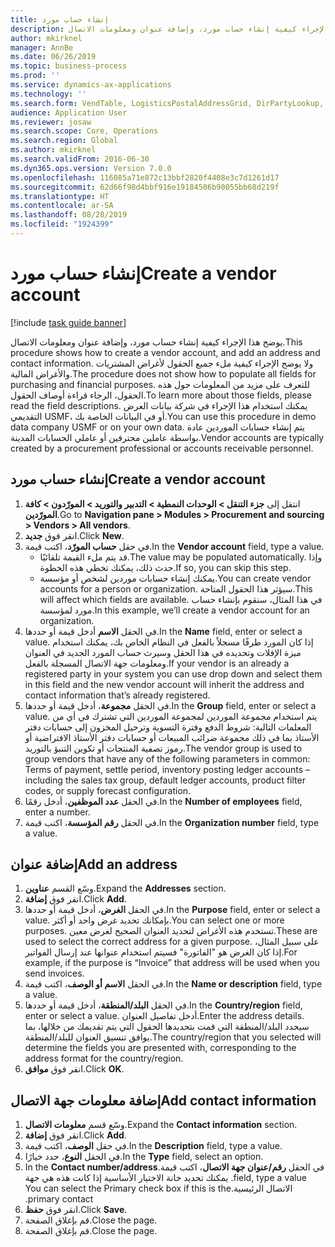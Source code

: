 ```yaml
---
title: إنشاء حساب مورد
description: يوضح هذا الإجراء كيفية إنشاء حساب مورد، وإضافة عنوان ومعلومات الاتصال.
author: mkirknel
manager: AnnBe
ms.date: 06/26/2019
ms.topic: business-process
ms.prod: ''
ms.service: dynamics-ax-applications
ms.technology: ''
ms.search.form: VendTable, LogisticsPostalAddressGrid, DirPartyLookup, LogisticsPostalAddress, SysLookupMultiSelectGrid
audience: Application User
ms.reviewer: josaw
ms.search.scope: Core, Operations
ms.search.region: Global
ms.author: mkirknel
ms.search.validFrom: 2016-06-30
ms.dyn365.ops.version: Version 7.0.0
ms.openlocfilehash: 116085a71e872c13bbf2820f4408e3c7d1261d17
ms.sourcegitcommit: 62d66f98d4bbf916e19184506b90055bb68d219f
ms.translationtype: HT
ms.contentlocale: ar-SA
ms.lasthandoff: 08/28/2019
ms.locfileid: "1924399"
---
```

# <a name="create-a-vendor-account"></a><span data-ttu-id="9c851-103">إنشاء حساب مورد</span><span class="sxs-lookup"><span data-stu-id="9c851-103">Create a vendor account</span></span>

[!include [task guide banner](../../includes/task-guide-banner.md)]

<span data-ttu-id="9c851-104">يوضح هذا الإجراء كيفية إنشاء حساب مورد، وإضافة عنوان ومعلومات الاتصال.</span><span class="sxs-lookup"><span data-stu-id="9c851-104">This procedure shows how to create a vendor account, and add an address and contact information.</span></span> <span data-ttu-id="9c851-105">ولا يوضح الإجراء كيفية ملء جميع الحقول لأغراض المشتريات والأغراض المالية.</span><span class="sxs-lookup"><span data-stu-id="9c851-105">The procedure does not show how to populate all fields for purchasing and financial purposes.</span></span> <span data-ttu-id="9c851-106">للتعرف على مزيد من المعلومات حول هذه الحقول، الرجاء قراءة أوصاف الحقول.</span><span class="sxs-lookup"><span data-stu-id="9c851-106">To learn more about those fields, please read the field descriptions.</span></span> <span data-ttu-id="9c851-107">يمكنك استخدام هذا الإجراء في شركة بيانات العرض التقديمي USMF، أو في البيانات الخاصة بك.</span><span class="sxs-lookup"><span data-stu-id="9c851-107">You can use this procedure in demo data company USMF or on your own data.</span></span> <span data-ttu-id="9c851-108">يتم إنشاء حسابات الموردين عادة بواسطة عاملين محترفين أو عاملي الحسابات المدينة.</span><span class="sxs-lookup"><span data-stu-id="9c851-108">Vendor accounts are typically created by a procurement professional or accounts receivable personnel.</span></span>


## <a name="create-a-vendor-account"></a><span data-ttu-id="9c851-109">إنشاء حساب مورد</span><span class="sxs-lookup"><span data-stu-id="9c851-109">Create a vendor account</span></span>
1. <span data-ttu-id="9c851-110">انتقل إلى **جزء التنقل > الوحدات النمطية > التدبير والتوريد > المورّدون‬ > كافة المورّدين‬**.</span><span class="sxs-lookup"><span data-stu-id="9c851-110">Go to **Navigation pane > Modules > Procurement and sourcing > Vendors > All vendors**.</span></span>
2. <span data-ttu-id="9c851-111">انقر فوق **جديد**.</span><span class="sxs-lookup"><span data-stu-id="9c851-111">Click **New**.</span></span>
3. <span data-ttu-id="9c851-112">في حقل **حساب المورّد**، اكتب قيمة.</span><span class="sxs-lookup"><span data-stu-id="9c851-112">In the **Vendor account** field, type a value.</span></span>
    - <span data-ttu-id="9c851-113">قد يتم ملء القيمة تلقائيًا.</span><span class="sxs-lookup"><span data-stu-id="9c851-113">The value may be populated automatically.</span></span> <span data-ttu-id="9c851-114">وإذا حدث ذلك، يمكنك تخطي هذه الخطوة.</span><span class="sxs-lookup"><span data-stu-id="9c851-114">If so, you can skip this step.</span></span>  
    - <span data-ttu-id="9c851-115">يمكنك إنشاء حسابات موردين لشخص أو مؤسسة.</span><span class="sxs-lookup"><span data-stu-id="9c851-115">You can create vendor accounts for a person or organization.</span></span> <span data-ttu-id="9c851-116">سيؤثر هذا الحقول المتاحة.</span><span class="sxs-lookup"><span data-stu-id="9c851-116">This will affect which fields are available.</span></span> <span data-ttu-id="9c851-117">في هذا المثال، سنقوم بإنشاء حساب مورد لمؤسسة.</span><span class="sxs-lookup"><span data-stu-id="9c851-117">In this example, we’ll create a vendor account for an organization.</span></span>   
4. <span data-ttu-id="9c851-118">في الحقل **الاسم** أدخل قيمة أو حددها.</span><span class="sxs-lookup"><span data-stu-id="9c851-118">In the **Name** field, enter or select a value.</span></span> <span data-ttu-id="9c851-119">إذا كان المورد طرفًا مسجلاً بالفعل في النظام الخاص بك، يمكنك استخدام ميزة الإفلات وتحديده في هذا الحقل وسيرث حساب المورد الجديد في العنوان ومعلومات جهة الاتصال المسجلة بالفعل.</span><span class="sxs-lookup"><span data-stu-id="9c851-119">If your vendor is an already a registered party in your system you can use drop down and select them in this field and the new vendor account will inherit the address and contact information that’s already registered.</span></span>
5. <span data-ttu-id="9c851-120">في الحقل **مجموعة**، أدخل قيمة أو حددها.</span><span class="sxs-lookup"><span data-stu-id="9c851-120">In the **Group** field, enter or select a value.</span></span> <span data-ttu-id="9c851-121">يتم استخدام مجموعة الموردين لمجموعة الموردين التي تشترك في أي من المعلمات التالية: شروط الدفع وفترة التسوية وترحيل المخزون إلى حسابات دفتر الأستاذ بما في ذلك مجموعة ضرائب المبيعات أو حسابات دفتر الأستاذ الافتراضية أو رموز تصفية المنتجات أو تكوين التنبؤ بالتوريد.</span><span class="sxs-lookup"><span data-stu-id="9c851-121">The vendor group is used to group vendors that have any of the following parameters in common: Terms of payment, settle period, inventory posting ledger accounts – including the sales tax group, default ledger accounts, product filter codes, or supply forecast configuration.</span></span>
6. <span data-ttu-id="9c851-122">في الحقل **عدد الموظفين**، أدخل رقمًا.</span><span class="sxs-lookup"><span data-stu-id="9c851-122">In the **Number of employees** field, enter a number.</span></span>
7. <span data-ttu-id="9c851-123">في الحقل **رقم المؤسسة**، اكتب قيمة.</span><span class="sxs-lookup"><span data-stu-id="9c851-123">In the **Organization number** field, type a value.</span></span>

## <a name="add-an-address"></a><span data-ttu-id="9c851-124">إضافة عنوان</span><span class="sxs-lookup"><span data-stu-id="9c851-124">Add an address</span></span>
1. <span data-ttu-id="9c851-125">وسّع القسم **عناوين**.</span><span class="sxs-lookup"><span data-stu-id="9c851-125">Expand the **Addresses** section.</span></span>
2. <span data-ttu-id="9c851-126">انقر فوق **إضافة**.</span><span class="sxs-lookup"><span data-stu-id="9c851-126">Click **Add**.</span></span>
3. <span data-ttu-id="9c851-127">في الحقل **الغرض**، أدخل قيمة أو حددها.</span><span class="sxs-lookup"><span data-stu-id="9c851-127">In the **Purpose** field, enter or select a value.</span></span> <span data-ttu-id="9c851-128">بإمكانك تحديد غرض واحد أو أكثر.</span><span class="sxs-lookup"><span data-stu-id="9c851-128">You can select one or more purposes.</span></span> <span data-ttu-id="9c851-129">تستخدم هذه الأغراض لتحديد العنوان الصحيح لغرض معين.</span><span class="sxs-lookup"><span data-stu-id="9c851-129">These are used to select the correct address for a given purpose.</span></span> <span data-ttu-id="9c851-130">على سبيل المثال، إذا كان الغرض هو "الفاتورة" فسيتم استخدام عنوانها عند إرسال الفواتير.</span><span class="sxs-lookup"><span data-stu-id="9c851-130">For example, if the purpose is “Invoice” that address will be used when you send invoices.</span></span>
4. <span data-ttu-id="9c851-131">في الحقل **الاسم أو الوصف**، اكتب قيمة.</span><span class="sxs-lookup"><span data-stu-id="9c851-131">In the **Name or description** field, type a value.</span></span>
5. <span data-ttu-id="9c851-132">في الحقل **البلد/المنطقة**، أدخل قيمة أو حددها.</span><span class="sxs-lookup"><span data-stu-id="9c851-132">In the **Country/region** field, enter or select a value.</span></span> <span data-ttu-id="9c851-133">أدخل تفاصيل العنوان.</span><span class="sxs-lookup"><span data-stu-id="9c851-133">Enter the address details.</span></span> <span data-ttu-id="9c851-134">سيحدد البلد/المنطقة التي قمت بتحديدها الحقول التي يتم تقديمك من خلالها، بما يوافق تنسيق العنوان للبلد/المنطقة.</span><span class="sxs-lookup"><span data-stu-id="9c851-134">The country/region that you selected will determine the fields you are presented with, corresponding to the address format for the country/region.</span></span> 
6. <span data-ttu-id="9c851-135">انقر فوق **موافق**.</span><span class="sxs-lookup"><span data-stu-id="9c851-135">Click **OK**.</span></span>

## <a name="add-contact-information"></a><span data-ttu-id="9c851-136">إضافة معلومات جهة الاتصال</span><span class="sxs-lookup"><span data-stu-id="9c851-136">Add contact information</span></span>
1. <span data-ttu-id="9c851-137">وسّع قسم **معلومات الاتصال**.</span><span class="sxs-lookup"><span data-stu-id="9c851-137">Expand the **Contact information** section.</span></span>
2. <span data-ttu-id="9c851-138">انقر فوق **إضافة**.</span><span class="sxs-lookup"><span data-stu-id="9c851-138">Click **Add**.</span></span>
3. <span data-ttu-id="9c851-139">في حقل **الوصف**، اكتب قيمة.</span><span class="sxs-lookup"><span data-stu-id="9c851-139">In the **Description** field, type a value.</span></span>
4. <span data-ttu-id="9c851-140">في الحقل **النوع**، حدد خيارًا.</span><span class="sxs-lookup"><span data-stu-id="9c851-140">In the **Type** field, select an option.</span></span>
5. <span data-ttu-id="9c851-141">في الحقل **‏‫رقم/عنوان جهة الاتصال**، اكتب قيمة.</span><span class="sxs-lookup"><span data-stu-id="9c851-141">In the **Contact number/address** field, type a value.</span></span> <span data-ttu-id="9c851-142">يمكنك تحديد خانة الاختيار الأساسية إذا كانت هذه هي جهة الاتصال الرئيسية.</span><span class="sxs-lookup"><span data-stu-id="9c851-142">You can select the Primary check box if this is the primary contact.</span></span>  
6. <span data-ttu-id="9c851-143">انقر فوق **حفظ**.</span><span class="sxs-lookup"><span data-stu-id="9c851-143">Click **Save**.</span></span>
7. <span data-ttu-id="9c851-144">قم بإغلاق الصفحة.</span><span class="sxs-lookup"><span data-stu-id="9c851-144">Close the page.</span></span>
8. <span data-ttu-id="9c851-145">قم بإغلاق الصفحة.</span><span class="sxs-lookup"><span data-stu-id="9c851-145">Close the page.</span></span>

